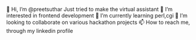 👋 Hi, I’m @preetsuthar
Just tried to make the virtual assistant 
👀 I’m interested in frontend development
🌱 I’m currently learning perl,cgi
💞️ I’m looking to collaborate on various hackathon projects
📫 How to reach me, through my linkedin profile
